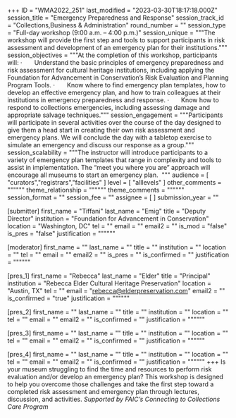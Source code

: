 +++
ID = "WMA2022_251"
last_modified = "2023-03-30T18:17:18.000Z"
session_title = "Emergency Preparedness and Response"
session_track_id = "Collections,Business & Administration"
round_number = ""
session_type = "Full-day workshop (9:00 a.m. – 4:00 p.m.)"
session_unique = """The workshop will provide the first step and tools to support participants in risk assessment and development of an emergency plan for their institutions."""
session_objectives = """At the completion of this workshop, participants will:
·       Understand the basic principles of emergency preparedness and risk assessment for cultural heritage institutions, including applying the Foundation for Advancement in Conservation’s Risk Evaluation and Planning Program Tools.
·       Know where to find emergency plan templates, how to develop an effective emergency plan, and how to train colleagues at their institutions in emergency preparedness and response.
·       Know how to respond to collections emergencies, including assessing damage and appropriate salvage techniques."""
session_engagement = """Participants will participate in several activities over the course of the day designed to give them a head start in creating their own risk assessment and emergency plans. We will conclude the day with a tabletop exercise to simulate an emergency and discuss our response as a group."""
session_scalability = """The instructor will introduce participants to a variety of emergency plan templates that range in complexity and tools to assist in implementation. The “meet you where you are” approach will encourage all museums to start an emergency plan. 
"""
audience = [ "curators","registrars","facilities" ]
level = [ "alllevels" ]
other_comments = """"""
theme_relationship = """"""
theme_comments = """"""
session_format = ""
session_fee = ""
assignee = [  ]
submission_year = ""

[submitter]
first_name = "Tiffani"
last_name = "Emig"
title = "Deputy Director"
institution = "Foundation for Advancement in Conservation"
location = "Washington, DC"
tel = ""
email = ""
email2 = ""
is_mod = "false"
is_pres = "false"
justification = """"""

[moderator]
first_name = ""
last_name = ""
title = ""
institution = ""
location = ""
tel = ""
email = ""
email2 = ""
is_pres = ""
is_confirmed = ""
justification = """"""

[pres_1]
first_name = "Rebecca"
last_name = "Elder"
title = "Principal"
institution = "Rebecca Elder Cultural Heritage Preservation"
location = "Austin, TX"
tel = ""
email = "rebecca@elderpreservation.com"
email2 = ""
is_confirmed = "true"
justification = """"""

[pres_2]
first_name = ""
last_name = ""
title = ""
institution = ""
location = ""
tel = ""
email = ""
email2 = ""
is_confirmed = ""
justification = """"""

[pres_3]
first_name = ""
last_name = ""
title = ""
institution = ""
location = ""
tel = ""
email = ""
email2 = ""
is_confirmed = ""
justification = """"""

[pres_4]
first_name = ""
last_name = ""
title = ""
institution = ""
location = ""
tel = ""
email = ""
email2 = ""
is_confirmed = ""
justification = """"""
+++
 Is your museum struggling to find the time and resources to perform risk evaluation and/or develop an emergency plan? This workshop is designed to help you overcome those challenges and take the first step toward a completed risk assessment and emergency plan through lectures, discussion, and activities. _Supported by FAIC’s Connecting to Collections Care Program_ 
